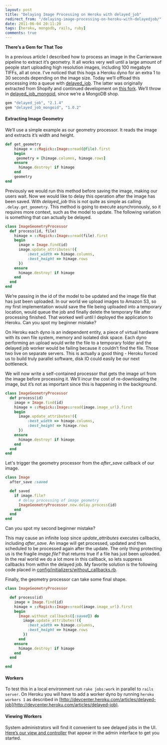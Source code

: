 ```yaml
---
layout: post
title: "Delaying Image Processing on Heroku with delayed_job"
redirect_from: "/delaying-image-processing-on-heroku-with-delayedjob/"
date: 2011-06-04 20:11:20
tags: [heroku, mongodb, rails, ruby]
comments: true
---
```

**There’s a Gem for That Too**

In a previous article I described how to process an image in the Carrierwave pipeline to extract it’s geometry. It all works very well until a large amount of people start uploading high resolution images, including 100 megabyte TIFFs, all at once. I’ve noticed that this hogs a Heroku dyno for an extra 1 to 30 seconds depending on the image size. Today we’ll offload this processing into a queue with [delayed_job](https://github.com/collectiveidea/delayed_job). The latter was originally extracted from Shopify and continued development on [this fork](https://github.com/collectiveidea/delayed_job). We’ll throw in [delayed_job_mongoid](https://github.com/collectiveidea/delayed_job_mongoid), since we’re a MongoDB shop.

```ruby
gem "delayed_job", "2.1.4"
gem "delayed_job_mongoid", "1.0.2"
```

#### Extracting Image Geometry

We’ll use a simple example as our geometry processor. It reads the image and extracts it’s width and height.

```ruby
def get_geometry
    himage = ::Magick::Image::read(@file).first
    begin
     geometry = [himage.columns, himage.rows]
    ensure
      himage.destroy! if himage
    end
    geometry
end
```

Previously we would run this method before saving the image, making our users wait. Now we would like to delay this operation after the image has been saved. With _delayed_job_ this is not quite as simple as calling `.delay.get_geometry`. This method is going to execute asynchronously, so it requires more context, such as the model to update. The following variation is something that can actually be delayed.

```ruby
class ImageGeometryProcessor
  def process(id, file)
    himage = ::Magick::Image::read(file).first
    begin
      image = Image.find(id)
      image.update_attributes!({
          :best_width => himage.columns,
          :best_height => himage.rows
      })
    ensure
      himage.destroy! if himage
    end
  end
end
```

We’re passing in the id of the model to be updated and the image file that has just been uploaded. In our world we upload images to Amazon S3, so my first implementation would save the file being uploaded into a temporary location, would queue the job and finally delete the temporary file after processing finished. That worked well until I deployed the application to Heroku. Can you spot my beginner mistake?

On Heroku each dyno is an independent entity, a piece of virtual hardware with its own file system, memory and isolated disk space. Each dyno performing an upload would write the file to a temporary folder and the delayed job worker would be failing because it couldn’t find the file. Those two live on separate servers. This is actually a good thing - Heroku forced us to build truly parallel software, disk IO could easily be our next bottleneck.

We will now write a self-contained processor that gets the image url from the image before processing it. We’ll incur the cost of re-downloading the image, but it’s not as important since this is happening in the background.

```ruby
class ImageGeometryProcessor
  def process(id)
    image = Image.find(id)
    himage = ::Magick::Image::read(image.image_url).first
    begin
      image.update_attributes!({
          :best_width => himage.columns,
          :best_height => himage.rows
      })
    ensure
      himage.destroy! if himage
    end
  end
end
```

Let's trigger the geometry processor from the _after_save_ callback of our image.

```ruby
class Image
  after_save :saved

  def saved
    if image.file?
      # delay processing of image geometry
      ImageGeometryProcessor.new.delay.process(id)
    end
  end
end
```

Can you spot my second beginner mistake?

This may cause an infinite loop since _update_attributes_ executes callbacks, including _after_save_. An image will get processed, updated and then scheduled to be processed again after the update. The only thing protecting us is the fragile _image.file?_ that returns true if a file has just been uploaded. In the real world we do a lot more in this callback, so lets suppress callbacks from within the delayed job. My favorite solution is the following code placed in [config/initializers/without_callbacks.rb](https://gist.github.com/1008302).

Finally, the geometry processor can take some final shape.

```ruby
class ImageGeometryProcessor

  def process(id)
    image = Image.find(id)
    himage = ::Magick::Image::read(image.image_url).first
    begin
      Image.without_callbacks([:saved]) do
        image.update_attributes!({
          :best_width => himage.columns,
          :best_height => himage.rows
        })
      end
    ensure
      himage.destroy! if himage
    end
  end

end
```

#### Workers

To test this in a local environment run `rake jobs:work` in parallel to `rails server`. On Heroku you will have to add a worker dyno by running `heroku workers 1` as described in [http://devcenter.heroku.com/articles/delayed-job](http://devcenter.heroku.com/articles/delayed-job).

#### Viewing Workers

System administrators will find it convenient to see delayed jobs in the UI. [Here’s our view and controller](https://gist.github.com/1008298) that appear in the admin interface to get you started.

